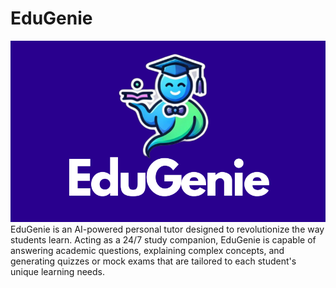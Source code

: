 # EduGenie
![EduGenie Logo](edugenielogo.png)
EduGenie is an AI-powered personal tutor designed to revolutionize the way students learn. Acting as a 24/7 study companion, EduGenie is capable of answering academic questions, explaining complex concepts, and generating quizzes or mock exams that are tailored to each student's unique learning needs.
